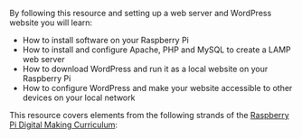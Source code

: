  By following this resource and setting up a web server and WordPress website you will learn:
 
 - How to install software on your Raspberry Pi
 - How to install and configure Apache, PHP and MySQL to create a LAMP web server
 - How to download WordPress and run it as a local website on your Raspberry Pi
 - How to configure WordPress and make your website accessible to other devices on your local network

This resource covers elements from the following strands of the [Raspberry Pi Digital Making Curriculum](https://www.raspberrypi.org/curriculum/):

